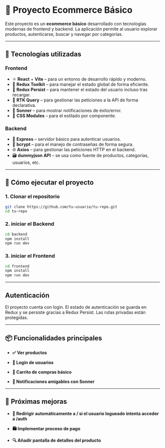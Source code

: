 # 🛒 Proyecto Ecommerce Básico

Este proyecto es un **ecommerce básico** desarrollado con tecnologías modernas de frontend y backend. La aplicación permite al usuario explorar productos, autenticarse, buscar y navegar por categorías.

---

## 🧩 Tecnologías utilizadas

### Frontend

- ⚛️ **React** + **Vite** – para un entorno de desarrollo rápido y moderno.
- 🧠 **Redux Toolkit** – para manejar el estado global de forma eficiente.
- 💾 **Redux Persist** – para mantener el estado del usuario incluso tras recargar.
- 🔄 **RTK Query** – para gestionar las peticiones a la API de forma declarativa.
- 🔔 **Sonner** – para mostrar notificaciones de éxito/error.
- 🧪 **CSS Modules** – para el estilado por componente.

### Backend

- 🚀 **Express** – servidor básico para autenticar usuarios.
- 🔐 **bcrypt** – para el manejo de contraseñas de forma segura.
- 🌐 **Axios** – para gestionar las peticiones HTTP en el backend.
- 🗃️ **dummyjson API** – se usa como fuente de productos, categorías, usuarios, etc.

---

## 🚀 Cómo ejecutar el proyecto

### 1. Clonar el repositorio

 
```bash
git clone https://github.com/tu-usuario/tu-repo.git
cd tu-repo
```

### 2. iniciar el Backend

```bash
cd backend
npm install
npm run dev
```

### 3. iniciar el Frontend

```bash
cd frontend
npm install
npm run dev
```

---

## Autenticación

El proyecto cuenta con login. El estado de autenticación se guarda en Redux y se persiste gracias a Redux Persist. Las rutas privadas están protegidas.

---

##  📦 Funcionalidades principales

- **✅ Ver productos**

- **🔐 Login de usuarios**

- **🛒 Carrito de compras básico**

- **🔔 Notificaciones amigables con Sonner**

---

## 🔧 Próximas mejoras

- **🔁 Redirigir automáticamente a / si el usuario logueado intenta acceder a /auth**

- **🛍️ Implementar proceso de pago**

- **🔍 Añadir pantalla de detalles del producto**
